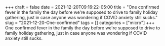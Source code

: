 +++draft = falsedate = 2021-12-20T09:16:22-05:00title = "One confirmed fever in the family the day before we're supposed to drive to family holiday gathering, just in case anyone was wondering if COVID anxiety still sucks."slug = "2021-12-20-One-confirmed"tags = []categories = ["micro"]+++One confirmed fever in the family the day before we're supposed to drive to family holiday gathering, just in case anyone was wondering if COVID anxiety still sucks.